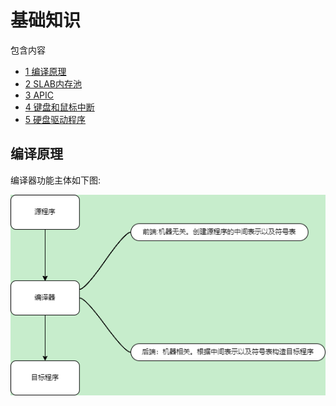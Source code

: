 # 基础知识


包含内容
-  [1 编译原理](#c1)
-  [2 SLAB内存池](#c2)
-  [3 APIC](#c3)
-  [4 键盘和鼠标中断](#c4)
-  [5 硬盘驱动程序](#c5)


<div id=c1><h2>编译原理</h2></div>

编译器功能主体如下图:

<img src="../image/compile.png"/>






